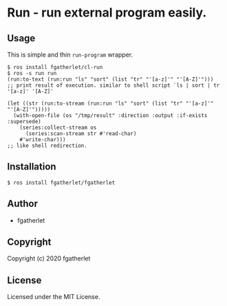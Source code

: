 # Run - run external program easily.

## Usage

This is simple and thin `run-program` wrapper.

```
$ ros install fgatherlet/cl-run
$ ros -s run run
(run:to-text (run:run "ls" "sort" (list "tr" "'[a-z]'" "'[A-Z]'")))
;; print result of execution. similar to shell script `ls | sort | tr '[a-z]' '[A-Z]'

(let ((str (run:to-stream (run:run "ls" "sort" (list "tr" "'[a-z]'" "'[A-Z]'")))))
  (with-open-file (os "/tmp/result" :direction :output :if-exists :supersede)
    (series:collect-stream os
      (series:scan-stream str #'read-char)
    #'write-char)))
;; like shell redirection.
```

## Installation

```
$ ros install fgatherlet/fgatherlet
```

## Author

* fgatherlet

## Copyright

Copyright (c) 2020 fgatherlet

## License

Licensed under the MIT License.
